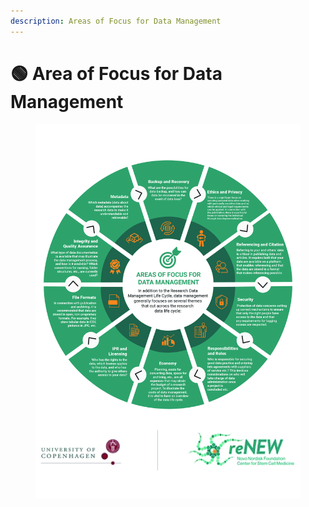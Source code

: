 ```yaml
---
description: Areas of Focus for Data Management
---
```


# 🟢 Area of Focus for Data Management



<div data-full-width="true">

<figure><img src="../../.gitbook/assets/Areas of Data Management.jpeg" alt=""><figcaption></figcaption></figure>

</div>
